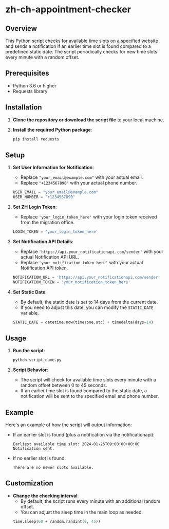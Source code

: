 # zh-ch-appointment-checker

## Overview

This Python script checks for available time slots on a specified website and sends a notification if an earlier time slot is found compared to a predefined static date. The script periodically checks for new time slots every minute with a random offset.

## Prerequisites

- Python 3.6 or higher
- Requests library

## Installation

1. **Clone the repository or download the script file** to your local machine.

2. **Install the required Python package**:
    ```sh
    pip install requests
    ```

## Setup

1. **Set User Information for Notification**:
    - Replace `"your_email@example.com"` with your actual email.
    - Replace `"+1234567890"` with your actual phone number.
    ```python
    USER_EMAIL = "your_email@example.com"
    USER_NUMBER = "+1234567890"
    ```

2. **Set ZH Login Token**:
    - Replace `'your_login_token_here'` with your login token received from the migration office.
    ```python
    LOGIN_TOKEN = 'your_login_token_here'
    ```

3. **Set Notification API Details**:
    - Replace `'https://api.your_notificationapi.com/sender'` with your actual Notification API URL.
    - Replace `'your_notification_token_here'` with your actual Notification API token.
    ```python
    NOTIFICATION_URL = 'https://api.your_notificationapi.com/sender'
    NOTIFICATION_TOKEN = 'your_notification_token_here'
    ```

4. **Set Static Date**:
    - By default, the static date is set to 14 days from the current date.
    - If you need to adjust this date, you can modify the `STATIC_DATE` variable.
    ```python
    STATIC_DATE = datetime.now(timezone.utc) + timedelta(days=14)
    ```

## Usage

1. **Run the script**:
    ```sh
    python script_name.py
    ```

2. **Script Behavior**:
    - The script will check for available time slots every minute with a random offset between 0 to 45 seconds.
    - If an earlier time slot is found compared to the static date, a notification will be sent to the specified email and phone number.

## Example

Here's an example of how the script will output information:

- If an earlier slot is found (plus a notification via the notificationapi):
    ```plaintext
    Earliest available time slot: 2024-01-25T09:00:00+00:00
    Notification sent.
    ```

- If no earlier slot is found:
    ```plaintext
    There are no newer slots available.
    ```

## Customization

- **Change the checking interval**:
    - By default, the script runs every minute with an additional random offset.
    - You can adjust the sleep time in the main loop as needed.
    ```python
    time.sleep(60 + random.randint(0, 45))
    ```
